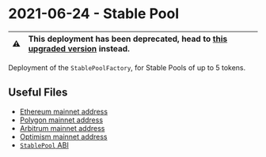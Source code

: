 # 2021-06-24 - Stable Pool

| :warning: | This deployment has been deprecated, head to [this upgraded version](../20220609-stable-pool-v2) instead. |
| --------- | :-------------------------------------------------------------------------------------------------------- |

Deployment of the `StablePoolFactory`, for Stable Pools of up to 5 tokens.

## Useful Files

- [Ethereum mainnet address](./output/mainnet.json)
- [Polygon mainnet address](./output/polygon.json)
- [Arbitrum mainnet address](./output/arbitrum.json)
- [Optimism mainnet address](./output/optimism.json)
- [`StablePool` ABI](./abi/StablePool.json)
